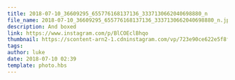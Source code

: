 ```yaml
---
title: 2018-07-10_36609295_655776168137136_3337130662040698880_n
file_name: 2018-07-10_36609295_655776168137136_3337130662040698880_n.jpg
description: And boxed
link: https://www.instagram.com/p/BlCOEclBhqo
thumbnail: https://scontent-arn2-1.cdninstagram.com/vp/723e90ce622e5f8f3b24a35ddb56e691/5CCDDC46/t51.2885-15/sh0.08/e35/s640x640/36609295_655776168137136_3337130662040698880_n.jpg?_nc_ht=scontent-arn2-1.cdninstagram.com&ig_cache_key=MTgyMDA3OTA3NzYyNjA5MjIwMA%3D%3D.2
tags: 
author: luke
date: 2018-07-10 02:39
template: photo.hbs
---
```

